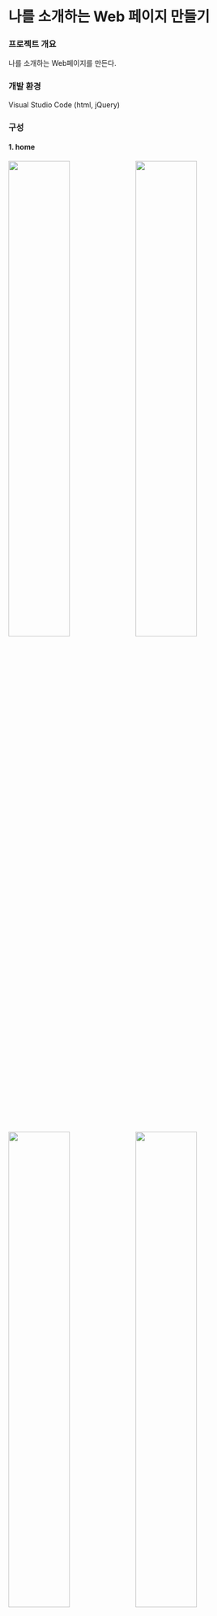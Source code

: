 # 나를 소개하는 Web 페이지 만들기

### 프로젝트 개요  
나를 소개하는 Web페이지를 만든다. 

### 개발 환경
Visual Studio Code (html, jQuery)

### 구성
#### 1. home
<img width="49%" src="https://github.com/Kimsuyeon0809/Web/assets/100747267/67fbc142-15a2-47af-8e38-698f579a3f71.png"/>
<img width="49%" src="https://github.com/Kimsuyeon0809/Web/assets/100747267/28a27eac-7a4c-42f4-8b05-c0e56e2c5bb4.png"/>
</br>
<img width="49%" src="https://github.com/Kimsuyeon0809/Web/assets/100747267/f9b9c260-e73f-47ab-95ae-3231b8df4ee3.png"/>
<img width="49%" src="https://github.com/Kimsuyeon0809/Web/assets/100747267/9348cef9-7f2c-4ae7-b192-eb689c59a988.png"/>
</br>
* Home에서 스크롤하여 내리면 프로필, 역량, 취미가 나옴
* 마우스를 올리면 배경이 흰색으로 변해 클릭 유도
* 각 부분을 누르면 해당 내용의 페이지로 넘어감
* 각 메뉴는 스크롤에 맞추어 나타남


#### 2. profile
<img width="49%" src="https://github.com/Kimsuyeon0809/Web/assets/100747267/8f16febe-76e6-416a-8754-1c58eac799e3.png"/>
<img width="49%" src="https://github.com/Kimsuyeon0809/Web/assets/100747267/33f51d9c-b413-4f5e-9b2f-b7218f34c0ae.png"/>
</br>
<img width="49%" src="https://github.com/Kimsuyeon0809/Web/assets/100747267/b1bc86e2-6b32-458d-a561-b26db5ea6f02.png"/>
</br>
*프로필을 누르면 간단한 정보, 학력, 소개가 나옴
*사진과 SNS 링크는 고정, 나머지 소개는 스크롤하여 볼 수 있음

#### 3. capacity
<img width="49%" src="https://github.com/Kimsuyeon0809/Web/assets/100747267/3725a663-851a-44ee-b86e-48f0989a4281.png"/>
<img width="49%" src="https://github.com/Kimsuyeon0809/Web/assets/100747267/3604fd0b-c0d8-4afc-9374-d04de7d135a4.png"/>
</br>
*두 가지의 전공 관련 지식과 두 가지의 프로젝트를 클릭하며 넘겨볼 수 있는 구조
*사진의 투명도를 통해 클릭 유도, 사진 클릭하면 다음 내용으로 넘어감


#### 4. hobby
<img width="49%" src="https://github.com/Kimsuyeon0809/Web/assets/100747267/644921f9-6b1f-44a0-8520-fcedd9b51f8b.png"/>
<img width="49%" src="https://github.com/Kimsuyeon0809/Web/assets/100747267/c1b73adc-7440-4283-96f6-3802f2a4059d.png"/>
</br>
*취미인 요리에 대해 알리는 페이지. 사진을 누르면 내가 만든 요리들이 나옴
*사진 위에는 요리의 이름
*그릇 모양 배경이 슬라이드 되며 나옴


